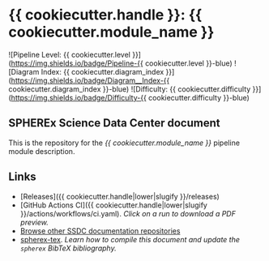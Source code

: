 # {{ cookiecutter.handle }}: {{ cookiecutter.module_name }}

![Pipeline Level: {{ cookiecutter.level }}](https://img.shields.io/badge/Pipeline-{{ cookiecutter.level }}-blue)
![Diagram Index: {{ cookiecutter.diagram_index }}](https://img.shields.io/badge/Diagram__Index-{{ cookiecutter.diagram_index }}-blue)
![Difficulty: {{ cookiecutter.difficulty }}](https://img.shields.io/badge/Difficulty-{{ cookiecutter.difficulty }}-blue)

## SPHEREx Science Data Center document

This is the repository for the *{{ cookiecutter.module_name }}* pipeline module description.

## Links

- [Releases]({{ cookiecutter.handle|lower|slugify }}/releases)
- [GitHub Actions CI]({{ cookiecutter.handle|lower|slugify }}/actions/workflows/ci.yaml). *Click on a run to download a PDF preview.*
- [Browse other SSDC documentation repositories](https://github.com/search?q=topic%3Assdc-docs+org%3ASPHEREx&type=repositories)
- [spherex-tex](https://github.com/SPHEREx/spherex-tex). *Learn how to compile this document and update the `spherex` BibTeX bibliography.*
